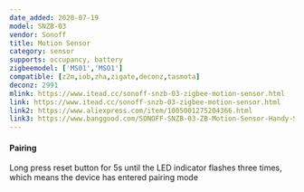 ```yaml
---
date_added: 2020-07-19
model: SNZB-03
vendor: Sonoff
title: Motion Sensor
category: sensor
supports: occupancy, battery
zigbeemodel: ['MS01','MSO1']
compatible: [z2m,iob,zha,zigate,deconz,tasmota]
deconz: 2991
mlink: https://www.itead.cc/sonoff-snzb-03-zigbee-motion-sensor.html
link: https://www.itead.cc/sonoff-snzb-03-zigbee-motion-sensor.html
link2: https://www.aliexpress.com/item/1005001275204366.html
link3: https://www.banggood.com/SONOFF-SNZB-03-ZB-Motion-Sensor-Handy-Smart-Device-Detect-Motion-Trigger-Alarm-Work-with-SONOFF-ZBBridge-Via-eWeLink-APP-p-1715998.html
---
```


#### Pairing
Long press reset button for 5s until the LED indicator flashes three times, which means the device has entered pairing mode

